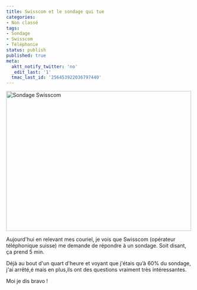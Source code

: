 ```yaml
---
title: Swisscom et le sondage qui tue
categories:
- Non classé
tags:
- Sondage
- Swisscom
- Téléphonie
status: publish
published: true
meta:
  aktt_notify_twitter: 'no'
  _edit_last: '1'
  tmac_last_id: '256453922036797440'
---
```

<img class="alignnone size-medium wp-image-1288" title="Sondage Swisscom" src="https://dlgjp9x71cipk.cloudfront.net/2009/06/SondageSwisscom-500x379.png" alt="Sondage Swisscom" width="500" height="379" />

Aujourd'hui en relevant mes couriel, je vois que Swisscom (opérateur téléphonique suisse) me demande de répondre à un sondage. Soit disant, ça prend 5 min.

Déjà au bout d'un quart d'heure et voyant que j'étais qu’à 60% du sondage, j'ai arrêté,é mais en plus,ils ont des questions vraiment très intéressantes.

Moi je dis bravo !
